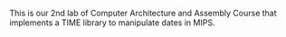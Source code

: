 This is our 2nd lab of Computer Architecture and Assembly Course that implements a TIME library to manipulate dates in MIPS.
